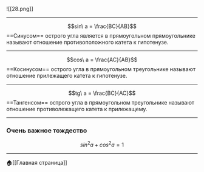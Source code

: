 ![[28.png]]

---
$$sin\ a = \frac{BC}{AB}$$==Синусом== острого угла является в прямоугольном прямоугольнике называют отношение противоположного катета к гипотенузе.

---
$$cos\ a = \frac{AC}{AB}$$
==Косинусом== острого угла в прямоугольном треугольнике называют отношение прилежащего катета к гипотенузе.

---
$$tg\ a = \frac{BC}{AC}$$
==Тангенсом== острого угла в прямоугольном треугольнике называют отношение противолежащего катета к прилежащему.

---
### Очень важное тождество
$$sin^{2}a+cos^{2}a=1$$

---
🏠[[Главная страница]]